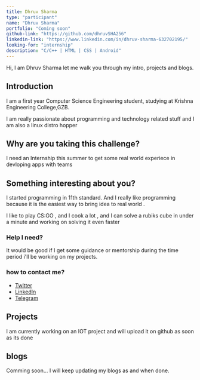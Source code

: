 ```yaml
---
title: Dhruv Sharma
type: "participant"
name: "Dhruv Sharma"
portfolio: "Coming soon"
github-link: "https://github.com/dhruvSHA256"
linkedin-link: "https://www.linkedin.com/in/dhruv-sharma-632702195/"
looking-for: "internship"
description: "C/C++ | HTML | CSS | Android" 
---
```


Hi, I am Dhruv Sharma let me walk you through my intro, projects and blogs.

## Introduction

I am a first year Computer Science Engineering student, studying at Krishna Engineering College,GZB.

I am really passionate about programming and technology related stuff and I am also a linux distro hopper

## Why are you taking this challenge?

I need an Internship this summer to get some real world experiece in devloping apps with teams
## Something interesting about you?

I started programming in 11th standard. And I really like programming because it is the easiest way to bring idea to real world .

I like to play CS:GO , and I cook a lot , and I can solve a rubiks cube in under a minute and working on solving it even faster 

### Help I need?

It would be good if I get some guidance or mentorship during the time period i'll be working on my projects.

### how to contact me?

- [Twitter](https://twitter.com/0lympu5)
- [LinkedIn](https://www.linkedin.com/in/dhruv-sharma-632702195/)
- [Telegram](https://telegram.me/d_dhruv)

## Projects
I am currently working on an IOT project and will upload it on github as soon as its done

## blogs
Comming soon...
I will keep updating my blogs as and when done.


